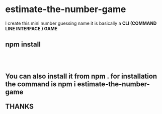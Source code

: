 # estimate-the-number-game 
<P>I create this mini number guessing name it is basically a <b>CLI (COMMAND LINE INTERFACE ) GAME </b></P>
<h2> npm install <h2><br/>
<p>You can also install it from npm . for installation the command is <b>npm i estimate-the-number-game</b> 
</p>
THANKS

